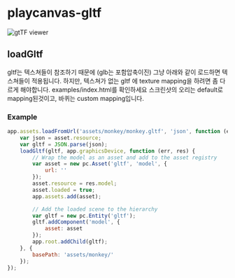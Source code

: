 # playcanvas-gltf
![gtTF viewer](/images/duck.jpg?raw=true "glTF Viewer")

## loadGltf
gltf는 텍스쳐들이 참조하기 때문에 (glb는 포함압축이진) 그냥 아래와 같이 로드하면 텍스쳐들이 적용됩니다.
하지만, 텍스쳐가 없는 gltf 에 texture mapping을 하려면 좀 다르게 해야합니다.
examples/index.html를 확인하세요
스크린샷의 오리는 default로 mapping된것이고, 바퀴는 custom mapping입니다.
### Example
```javascript
app.assets.loadFromUrl('assets/monkey/monkey.gltf', 'json', function (err, asset) {
    var json = asset.resource;
    var gltf = JSON.parse(json);
    loadGltf(gltf, app.graphicsDevice, function (err, res) {
        // Wrap the model as an asset and add to the asset registry
        var asset = new pc.Asset('gltf', 'model', {
            url: ''
        });
        asset.resource = res.model;
        asset.loaded = true;
        app.assets.add(asset);

        // Add the loaded scene to the hierarchy
        var gltf = new pc.Entity('gltf');
        gltf.addComponent('model', {
            asset: asset
        });
        app.root.addChild(gltf);
    }, {
        basePath: 'assets/monkey/'
    });
});
```
